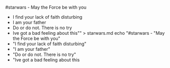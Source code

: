 #starwars - May the Force be with you
- I find your lack of faith disturbing
- I am your father
- Do or do not. There is no try
- Ive got a bad feeling about this"" > starwars.md
echo "#starwars - "May the Force be with you"
- "I find your lack of faith disturbing"
- "I am your father"
- "Do or do not. There is no try"
- "Ive got a bad feeling about this
